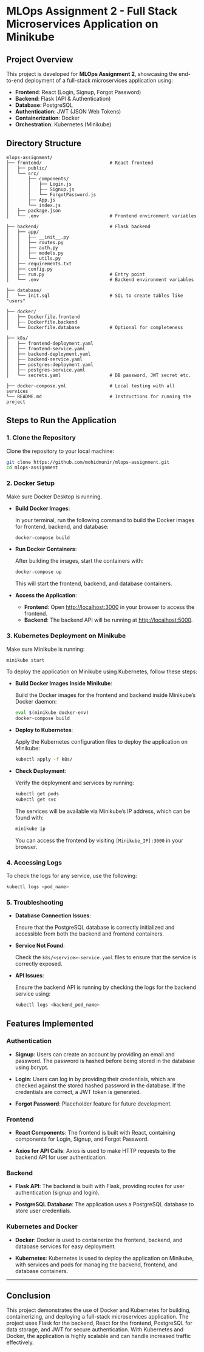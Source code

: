 
# MLOps Assignment 2 - Full Stack Microservices Application on Minikube

## Project Overview

This project is developed for **MLOps Assignment 2**, showcasing the end-to-end deployment of a full-stack microservices application using:

- **Frontend**: React (Login, Signup, Forgot Password)
- **Backend**: Flask (API & Authentication)
- **Database**: PostgreSQL
- **Authentication**: JWT (JSON Web Tokens)
- **Containerization**: Docker
- **Orchestration**: Kubernetes (Minikube)

## Directory Structure

```
mlops-assignment/
├── frontend/                         # React frontend
│   ├── public/
│   └── src/
│       ├── components/
│       │   ├── Login.js
│       │   ├── Signup.js
│       │   └── ForgotPassword.js
│       ├── App.js
│       └── index.js
│   ├── package.json
│   └── .env                          # Frontend environment variables

├── backend/                          # Flask backend
│   ├── app/
│   │   ├── __init__.py
│   │   ├── routes.py
│   │   ├── auth.py
│   │   ├── models.py
│   │   └── utils.py
│   ├── requirements.txt
│   ├── config.py
│   ├── run.py                        # Entry point
│   └── .env                          # Backend environment variables

├── database/
│   └── init.sql                      # SQL to create tables like "users"

├── docker/
│   ├── Dockerfile.frontend
│   ├── Dockerfile.backend
│   └── Dockerfile.database           # Optional for completeness

├── k8s/
│   ├── frontend-deployment.yaml
│   ├── frontend-service.yaml
│   ├── backend-deployment.yaml
│   ├── backend-service.yaml
│   ├── postgres-deployment.yaml
│   ├── postgres-service.yaml
│   └── secrets.yaml                  # DB password, JWT secret etc.

├── docker-compose.yml                # Local testing with all services
└── README.md                         # Instructions for running the project
```

## Steps to Run the Application

### 1. Clone the Repository

Clone the repository to your local machine:

```bash
git clone https://github.com/mohidmunir/mlops-assignment.git
cd mlops-assignment
```

### 2. Docker Setup

Make sure Docker Desktop is running.

- **Build Docker Images**:
  
  In your terminal, run the following command to build the Docker images for frontend, backend, and database:

  ```bash
  docker-compose build
  ```

- **Run Docker Containers**:

  After building the images, start the containers with:

  ```bash
  docker-compose up
  ```

  This will start the frontend, backend, and database containers. 

- **Access the Application**:

  - **Frontend**: Open [http://localhost:3000](http://localhost:3000) in your browser to access the frontend.
  - **Backend**: The backend API will be running at [http://localhost:5000](http://localhost:5000).

### 3. Kubernetes Deployment on Minikube

Make sure Minikube is running:

```bash
minikube start
```

To deploy the application on Minikube using Kubernetes, follow these steps:

- **Build Docker Images Inside Minikube**:

  Build the Docker images for the frontend and backend inside Minikube’s Docker daemon:

  ```bash
  eval $(minikube docker-env)
  docker-compose build
  ```

- **Deploy to Kubernetes**:

  Apply the Kubernetes configuration files to deploy the application on Minikube:

  ```bash
  kubectl apply -f k8s/
  ```

- **Check Deployment**:

  Verify the deployment and services by running:

  ```bash
  kubectl get pods
  kubectl get svc
  ```

  The services will be available via Minikube’s IP address, which can be found with:

  ```bash
  minikube ip
  ```

  You can access the frontend by visiting `[Minikube_IP]:3000` in your browser.

### 4. Accessing Logs

To check the logs for any service, use the following:

```bash
kubectl logs <pod_name>
```

### 5. Troubleshooting

- **Database Connection Issues**:

  Ensure that the PostgreSQL database is correctly initialized and accessible from both the backend and frontend containers.

- **Service Not Found**:

  Check the `k8s/<service>-service.yaml` files to ensure that the service is correctly exposed.

- **API Issues**:

  Ensure the backend API is running by checking the logs for the backend service using:

  ```bash
  kubectl logs <backend_pod_name>
  ```

## Features Implemented

### Authentication

- **Signup**: Users can create an account by providing an email and password. The password is hashed before being stored in the database using bcrypt.
  
- **Login**: Users can log in by providing their credentials, which are checked against the stored hashed password in the database. If the credentials are correct, a JWT token is generated.

- **Forgot Password**: Placeholder feature for future development.

### Frontend

- **React Components**: The frontend is built with React, containing components for Login, Signup, and Forgot Password.
  
- **Axios for API Calls**: Axios is used to make HTTP requests to the backend API for user authentication.

### Backend

- **Flask API**: The backend is built with Flask, providing routes for user authentication (signup and login).
  
- **PostgreSQL Database**: The application uses a PostgreSQL database to store user credentials.

### Kubernetes and Docker

- **Docker**: Docker is used to containerize the frontend, backend, and database services for easy deployment.
  
- **Kubernetes**: Kubernetes is used to deploy the application on Minikube, with services and pods for managing the backend, frontend, and database containers.

---

## Conclusion

This project demonstrates the use of Docker and Kubernetes for building, containerizing, and deploying a full-stack microservices application. The project uses Flask for the backend, React for the frontend, PostgreSQL for data storage, and JWT for secure authentication. With Kubernetes and Docker, the application is highly scalable and can handle increased traffic effectively.
